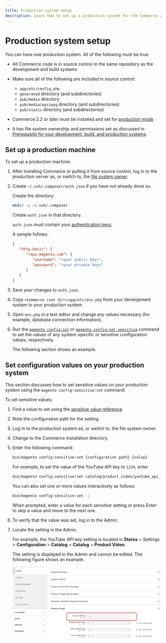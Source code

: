 ```yaml
---
title: Production system setup
description: Learn how to set up a production system for the Commerce application.
---
```


# Production system setup

You can have one production system. All of the following must be true:

- All Commerce code is in source control in the same repository as the development and build systems
- Make sure all of the following are _included_ in source control:

  - `app/etc/config.php`
  - `generated` directory (and subdirectories)
  - `pub/media` directory
  - `pub/media/wysiwyg` directory (and subdirectories)
  - `pub/static` directory (and subdirectories)

- Commerce 2.2 or later must be installed and set for [production mode](../bootstrap/application-modes.md#production-mode)
- It has file system ownership and permissions set as discussed in [Prerequisite for your development, build, and production systems](../deployment/prerequisites.md).

## Set up a production machine

To set up a production machine:

1. After installing Commerce or pulling it from source control, log in to the production server as, or switch to, the [file system owner](https://glossary.magento.com/magento-file-system-owner).
1. Create `~/.ssh/.composer/auth.json` if you have not already done so.

   Create the directory:

   ```bash
   mkdir -p ~/.ssh/.composer
   ```

   Create `auth.json` in that directory.

   `auth.json` must contain your [authentication keys](https://devdocs.magento.com/guides/v2.4/install-gde/prereq/connect-auth.html).

   A sample follows:

   ```json
   {
      "http-basic": {
         "repo.magento.com": {
            "username": "<your public key>",
            "password": "<your private key>"
         }
      }
   }
   ```

1. Save your changes to `auth.json`.
1. Copy `<Commerce root dir>/app/etc/env.php` from your development system to your production system.
1. Open `env.php` in a text editor and change any values necessary (for example, database connection information).
1. Run the [`magento config:set`](../cli/set-configuration-values.md) or [`magento config:set-sensitive`](../cli/set-configuration-values.md) command to set the values of any system-specific or sensitive configuration values, respectively.

   The following section shows an example.

## Set configuration values on your production system

This section discusses how to set sensitive values on your production system using the `magento config:sensitive:set` command.

To set sensitive values:

1. Find a value to set using the [sensitive value reference](../reference/config-reference-sens.md).
1. Note the configuration path for the setting.
1. Log in to the production system as, or switch to, the file system owner.
1. Change to the Commerce installation directory.
1. Enter the following command:

   ```bash
   bin/magento config:sensitive:set {configuration path} {value}
   ```

   For example, to set the value of the YouTube API key to `1234`, enter

   ```bash
   bin/magento config:sensitive:set catalog/product_video/youtube_api_key 1234
   ```

   You can also set one or more values interactively as follows:

   ```bash
   bin/magento config:sensitive:set -i
   ```

   When prompted, enter a value for each sensitive setting or press Enter to skip a value and move to the next one.

1. To verify that the value was set, log in to the Admin.
1. Locate the setting in the Admin.

   For example, the YouTube API key setting is located in **Stores** > Settings > **Configuration** > **Catalog** > **Catalog** > **Product Video**.

   The setting is displayed in the Admin and cannot be edited. The following figure shows an example.

   ![Sensitive setting in the Admin](../../assets/configuration/sensitive-set.png)
